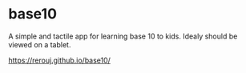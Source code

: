 # base10
A simple and tactile app for learning base 10 to kids. Idealy should be viewed on a tablet.

https://rerouj.github.io/base10/
